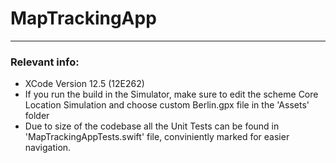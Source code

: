 # MapTrackingApp
---
### Relevant info:
- XCode Version 12.5 (12E262)
- If you run the build in the Simulator, make sure to edit the scheme Core Location Simulation and choose custom Berlin.gpx file in the 'Assets' folder
- Due to size of the codebase all the Unit Tests can be found in 'MapTrackingAppTests.swift' file, conviniently marked for easier navigation.
